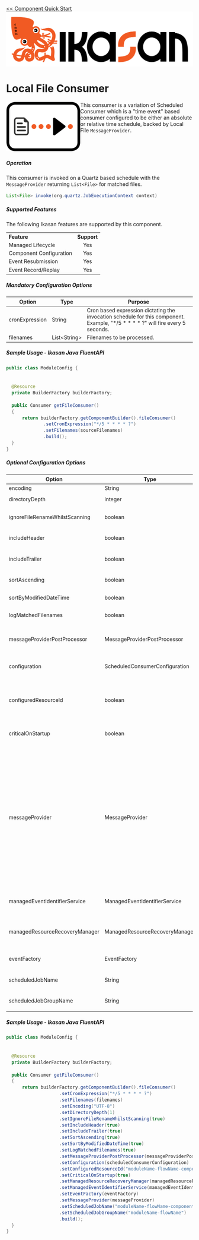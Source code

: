 [<< Component Quick Start](../../Readme.md)
![IKASAN](../../../developer/docs/quickstart-images/Ikasan-title-transparent.png)
# Local File Consumer

<img src="../../../developer/docs/quickstart-images/local-file-consumer.png" width="200px" align="left">This consumer is a variation of Scheduled Consumer which is a &quot;time event&quot; based consumer configured to be either an absolute or relative time schedule, backed by Local File ```MessageProvider```.
<br/>
<br/>
<br/>
<br/>

##### Operation
This consumer is invoked on a Quartz based schedule with the ```MessageProvider``` returning ```List<File>``` for matched files.

```java
List<File> invoke(org.quartz.JobExecutionContext context)
```

##### Supported Features
The following Ikasan features are supported by this component.

||| 
| :----- | :------: | 
| **Feature**| **Support** | 
| Managed Lifecycle| Yes | 
| Component Configuration| Yes | 
| Event Resubmission| Yes | 
| Event Record/Replay| Yes | 

##### Mandatory Configuration Options

| Option | Type | Purpose |
| --- | --- | --- |
| cronExpression | String | Cron based expression dictating the invocation schedule for this component. Example, "\*/5 \* \* \* \* ?" will fire every 5 seconds.|
| filenames | List\<String> | Filenames to be processed. |

##### Sample Usage - Ikasan Java FluentAPI

```java
public class ModuleConfig {


  @Resource
  private BuilderFactory builderFactory;

  public Consumer getFileConsumer()
  {
      return builderFactory.getComponentBuilder().fileConsumer()
              .setCronExpression("*/5 * * * * ?")
              .setFilenames(sourceFilenames)
              .build();
  }
}
```

##### Optional Configuration Options

| Option | Type | Purpose |
| --- | --- | --- |
| encoding | String | Encoding of the files ie. UTF-8 |
| directoryDepth | integer | How deep down the directory tree to go to find matching filenames. |
| ignoreFileRenameWhilstScanning | boolean | Ignore cases where the file has been renamed between scanning and retrieval. |
| includeHeader | boolean | Assume first line of the file is a header and include it as a header within the message payload. |
| includeTrailer | boolean | Assume last line of the file is a trailer and include it as a trailer within the message payload. |
| sortAscending | boolean | Sort the list in ascending order (true) or descending order (false) when a sort method is used. |
| sortByModifiedDateTime | boolean | Sort the received file list by last modified date time. |
| logMatchedFilenames | boolean | Write any matching filenames found to the log files as additional information. |
| messageProviderPostProcessor | MessageProviderPostProcessor | Provide additional functionality to be applied to the payload as a post processor before returning for next component invocation.|
| configuration | ScheduledConsumerConfiguration | Override configuration with a complete instance of the ScheduledConsumerConfiguration. See [Configuration Service](../../../configuration-service/Readme.md).|
| configuredResourceId | boolean | Override default generated configuredResource identifier. This is useful if you want to shared configuredResource instances across components. See [Configuration Service](../../../configuration-service/Readme.md).|
| criticalOnStartup | boolean | Default false. Override to specify whether the failure of starting this consumer component should also fail the flow starting. |
| messageProvider | MessageProvider | Data provider for this consumer. Default is a simple ScheduledConsumer which is invoked with a Quartz JobExecutionContext instance. Default messageProvider will simply transition to the next component in the flow. MessageProvider can be overridden with a CallbackScheduledConsumer which is invoked with a Quartz JobExecutionContext, but leaves control with the developer to consume source system events as required. This is recommended when consuming large amounts of data within a single schedule as the developer can control how much data is read and processed by the flow on each callback. All consumption within the CallbackScheduledConsumer is within a single transaction. |
| managedEventIdentifierService | ManagedEventIdentifierService | Default null. Override to provide your own ManagedEventIdentifierService. See [Managed Event Identifier Service](../../../spec/event/Readme.md#Managed-Event-Identifier-Service) for details. |
| managedResourceRecoveryManager | ManagedResourceRecoveryManager | Default null. Override to provide your own ManagedResourceRecoveryManager. See [Managed Event Identifier Service](../../../spec/event/Readme.md#Managed-Event-Identifier-Service) for details. |
| eventFactory | EventFactory | Default null. Override to provide your own EventFactory. Only override this if you are an Ikasan Ninja. |
| scheduledJobName | String | Default generated. Override to provide your own Quartz ScheduledJobName. |
| scheduledJobGroupName | String | Default generated. Override to provide your own Quartz ScheduledJobGroupName. |

##### Sample Usage - Ikasan Java FluentAPI

```java
public class ModuleConfig {


  @Resource
  private BuilderFactory builderFactory;

  public Consumer getFileConsumer()
  {
      return builderFactory.getComponentBuilder().fileConsumer()
                    .setCronExpression("*/5 * * * * ?")
                    .setFilenames(filenames)
                    .setEncoding("UTF-8")
                    .setDirectoryDepth(1)
                    .setIgnoreFileRenameWhilstScanning(true)
                    .setIncludeHeader(true)
                    .setIncludeTrailer(true)
                    .setSortAscending(true)
                    .setSortByModifiedDateTime(true)
                    .setLogMatchedFilenames(true)
                    .setMessageProviderPostProcessor(messageProviderPostProcessor)
                    .setConfiguration(scheduledConsumerConfiguration)
                    .setConfiguredResourceId("moduleName-flowName-component")
                    .setCriticalOnStartup(true)
                    .setManagedResourceRecoveryManager(managedResourceRecoveryManager)
                    .setManagedEventIdentifierService(managedEventIdentifierService)
                    .setEventFactory(eventFactory)
                    .setMessageProvider(messageProvider)
                    .setScheduledJobName("moduleName-flowName-componentName")
                    .setScheduledJobGroupName("moduleName-flowName")
                    .build();
  }
}